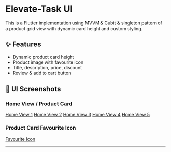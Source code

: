 # Elevate-Task UI

This is a Flutter implementation using MVVM & Cubit & singleton pattern of a product grid view with dynamic card height and custom styling.

## ✨ Features
- Dynamic product card height
- Product image with favourite icon
- Title, description, price, discount
- Review & add to cart button

## 📱 UI Screenshots

### Home View / Product Card
[Home View 1](assets/screenshots/product_card_1.jpg)
[Home View 2](assets/screenshots/product_card_2.jpg)
[Home View 3](assets/screenshots/product_card_3.jpg)
[Home View 4](assets/screenshots/product_card_4.jpg)
[Home View 5](assets/screenshots/product_card_5.jpg)

### Product Card Favourite Icon
[Favourite Icon](assets/screenshots/product_card_favourite.jpg)

---
